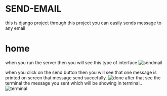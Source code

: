 # SEND-EMAIL
this is django project through this project you can easily sends message to any email
# home
when you run the server then you will see this type of interface
![sendmail](https://user-images.githubusercontent.com/78656754/137631464-662521d5-0425-4345-9d7c-152d16fceee5.png)

when you click on the send button then you will see that one message is printed on screen that message send succefully.
![done](https://user-images.githubusercontent.com/78656754/137631541-e60279e6-c74f-4f73-be24-d7a0ffc8de9c.png)
after that see the terminal the message you sent which will be showing in terminal..
![terminal](https://user-images.githubusercontent.com/78656754/137631655-f161ce25-c02e-4cd3-8f35-64cb834e7795.png)

